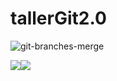 # tallerGit2.0

![git-branches-merge](https://user-images.githubusercontent.com/113280433/212651057-f08bc197-d309-4e88-8a91-2e0bc2f60e15.png)
   <p align="left">
   <img src="https://img.shields.io/badge/STATUS-EN%20DESAROLLO-green"><img src="https://img.shields.io/github/stars/JJmartinc?style=socia">
   </p>
